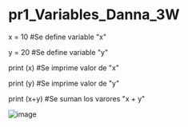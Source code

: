 # pr1_Variables_Danna_3W

x = 10      #Se define variable "x"

y = 20      #Se define variable "y"

print (x)   #Se imprime valor de "x"

print (y)   #Se imprime valor de "y"


print (x+y) #Se suman los varores "x + y"

![image](https://github.com/user-attachments/assets/afb20fb3-0402-456e-9c72-e5715b72d1ae)

